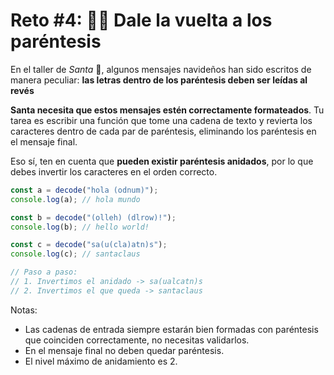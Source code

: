 # Reto #4: 😵‍💫 Dale la vuelta a los paréntesis

En el taller de _Santa_ 🎅, algunos mensajes navideños han sido escritos de
manera peculiar: **las letras dentro de los paréntesis deben ser leídas al
revés**

**Santa necesita que estos mensajes estén correctamente formateados**. Tu tarea
es escribir una función que tome una cadena de texto y revierta los caracteres
dentro de cada par de paréntesis, eliminando los paréntesis en el mensaje final.

Eso sí, ten en cuenta que **pueden existir paréntesis anidados**, por lo que
debes invertir los caracteres en el orden correcto.

```js
const a = decode("hola (odnum)");
console.log(a); // hola mundo

const b = decode("(olleh) (dlrow)!");
console.log(b); // hello world!

const c = decode("sa(u(cla)atn)s");
console.log(c); // santaclaus

// Paso a paso:
// 1. Invertimos el anidado -> sa(ualcatn)s
// 2. Invertimos el que queda -> santaclaus
```

Notas:

- Las cadenas de entrada siempre estarán bien formadas con paréntesis que
  coinciden correctamente, no necesitas validarlos.
- En el mensaje final no deben quedar paréntesis.
- El nivel máximo de anidamiento es 2.
